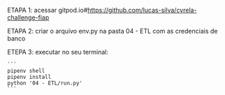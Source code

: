 
ETAPA 1:
    acessar gitpod.io#https://github.com/lucas-silva/cyrela-challenge-fiap

ETAPA 2:
    criar o arquivo env.py na pasta 04 - ETL com as credenciais de banco

ETEPA 3:
    executar no seu terminal:

    ```
    pipenv shell
    pipenv install
    python '04 - ETL/run.py'
    ```
